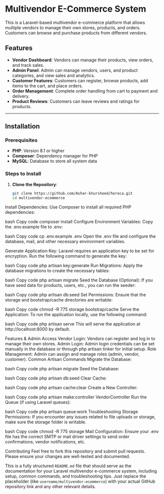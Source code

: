 # Multivendor E-Commerce System

This is a Laravel-based multivendor e-commerce platform that allows multiple vendors to manage their own stores, products, and orders. Customers can browse and purchase products from different vendors.

## Features

- **Vendor Dashboard**: Vendors can manage their products, view orders, and track sales.
- **Admin Panel**: Admin can manage vendors, users, and product categories, and view sales and analytics.
- **Customer Features**: Customers can register, browse products, add items to the cart, and place orders.
- **Order Management**: Complete order handling from cart to payment and delivery.
- **Product Reviews**: Customers can leave reviews and ratings for products.

---

## Installation

### Prerequisites

- **PHP**: Version 8.1 or higher
- **Composer**: Dependency manager for PHP
- **MySQL**: Database to store all system data

### Steps to Install

1. **Clone the Repository**:
   ```bash
   git clone https://github.com/Ashar-khursheed/horeca.git
   cd multivendor-ecommerce
Install Dependencies: Use Composer to install all required PHP dependencies:

bash
Copy code
composer install
Configure Environment Variables: Copy the .env.example file to .env:

bash
Copy code
cp .env.example .env
Open the .env file and configure the database, mail, and other necessary environment variables.

Generate Application Key: Laravel requires an application key to be set for encryption. Run the following command to generate the key:

bash
Copy code
php artisan key:generate
Run Migrations: Apply the database migrations to create the necessary tables:

bash
Copy code
php artisan migrate
Seed the Database (Optional): If you have seed data for products, users, etc., you can run the seeder:

bash
Copy code
php artisan db:seed
Set Permissions: Ensure that the storage and bootstrap/cache directories are writable:

bash
Copy code
chmod -R 775 storage bootstrap/cache
Serve the Application: To run the application locally, use the following command:

bash
Copy code
php artisan serve
This will serve the application at http://localhost:8000 by default.

Features & Admin Access
Vendor Login: Vendors can register and log in to manage their own stores.
Admin Login: Admin login credentials can be set manually in the database or through php artisan tinker for initial setup.
Role Management: Admin can assign and manage roles (admin, vendor, customer).
Common Artisan Commands
Migrate the Database:

bash
Copy code
php artisan migrate
Seed the Database:

bash
Copy code
php artisan db:seed
Clear Cache:

bash
Copy code
php artisan cache:clear
Create a New Controller:

bash
Copy code
php artisan make:controller VendorController
Run the Queue (if using Laravel queues):

bash
Copy code
php artisan queue:work
Troubleshooting
Storage Permissions: If you encounter any issues related to file uploads or storage, make sure the storage folder is writable.

bash
Copy code
chmod -R 775 storage
Mail Configuration: Ensure your .env file has the correct SMTP or mail driver settings to send order confirmations, vendor notifications, etc.

Contributing
Feel free to fork this repository and submit pull requests. Please ensure your changes are well-tested and documented.


This is a fully structured `README.md` file that should serve as the documentation for your Laravel multivendor e-commerce system, including setup, common commands, and troubleshooting tips. Just replace the placeholder (like `username/multivendor-ecommerce`) with your actual GitHub repository link and any other relevant details.
